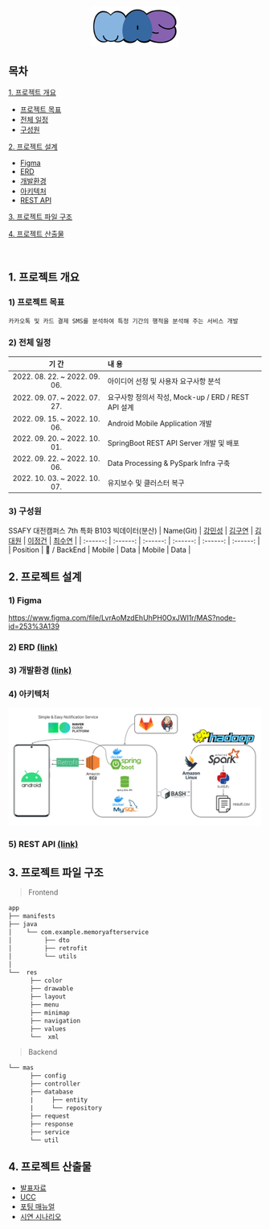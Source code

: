 <p align="center"><img src="README-asset/Logo.png" alt="MAS-Logo" width="35%" a></p>

## 목차
[1. 프로젝트 개요](#1-프로젝트-개요)
- [프로젝트 목표](#1-프로젝트-목표)
- [전체 일정](#2-전체-일정)
- [구성원](#3-구성원)


[2. 프로젝트 설계](#2-프로젝트-설계)
- [Figma](#1-figma)
- [ERD](#2-erd-link)
- [개발환경](#3-개발환경)
- [아키텍처](#4-아키텍처)
- [REST API](#5-rest-api-link)

[3. 프로젝트 파일 구조](#3-프로젝트-파일-구조)


[4. 프로젝트 산출물](#4-프로젝트-산출물)

<br>

## 1. 프로젝트 개요
  ### 1) 프로젝트 목표
    카카오톡 및 카드 결제 SMS를 분석하여 특정 기간의 행적을 분석해 주는 서비스 개발
  ### 2) 전체 일정
  | 기 간 | 내 용 |
  | :---: | :--- |
  | 2022. 08. 22. ~ 2022. 09. 06. | 아이디어 선정 및 사용자 요구사항 분석 |
  | 2022. 09. 07. ~ 2022. 07. 27. | 요구사항 정의서 작성, Mock-up / ERD / REST API 설계 |
  | 2022. 09. 15. ~ 2022. 10. 06. | Android Mobile Application 개발 |
  | 2022. 09. 20. ~ 2022. 10. 01. | SpringBoot REST API Server 개발 및 배포|
  | 2022. 09. 22. ~ 2022. 10. 06. | Data Processing & PySpark Infra 구축 |
  | 2022. 10. 03. ~ 2022. 10. 07. | 유지보수 및 클러스터 복구 |
  ### 3) 구성원
  SSAFY 대전캠퍼스 7th 특화 B103 빅데이터(분산)
  |   Name(Git)   | [강민성](https://github.com/pfcskms1997/) | [김구연](https://github.com/guyontop) | [김대원](https://github.com/Wondae-code) | [이정건](https://github.com/trifoliateorange) | [최수연](https://github.com/sc-choi2022) |
  | :------: | :------: | :------: | :------: | :------: | :------: |
  | Position | :crown: / BackEnd | Mobile | Data | Mobile | Data |

## 2. 프로젝트 설계
   ### 1) Figma
   https://www.figma.com/file/LvrAoMzdEhUhPH0OxJWI1r/MAS?node-id=253%3A139
   ### 2) ERD [(link)](README-asset/erd.png)
   ### 3) 개발환경 [(link)](README-asset/environment.pdf)
   ### 4) 아키텍처
   ![architecture](README-asset/architecture.png)
   ### 5) REST API [(link)](README-asset/rest-api-docs.pdf)
     

## 3. 프로젝트 파일 구조
 >  Frontend
```
app
├── manifests
├── java
│    └── com.example.memoryafterservice
│         ├── dto
│         ├── retrofit
│         └── utils
│    
└──  res
      ├── color
      ├── drawable
      ├── layout
      ├── menu
      ├── minimap
      ├── navigation
      ├── values
      └──  xml
```


> Backend
```
└── mas
      ├── config
      ├── controller
      ├── database
      |     ├── entity
      |     └── repository
      ├── request
      ├── response
      ├── service
      └── util
```
## 4. 프로젝트 산출물
  - [발표자료](exec/대전_1반_B103_발표자료.pptx)
  - [UCC](exec/특화PJT_대전_1반_B103_UCC경진대회.mp4)
  - [포팅 매뉴얼](exec/포팅_매뉴얼.pdf)
  - [시연 시나리오](exec/특화PJT_대전_1반_B103_시연시나리오.pptx)